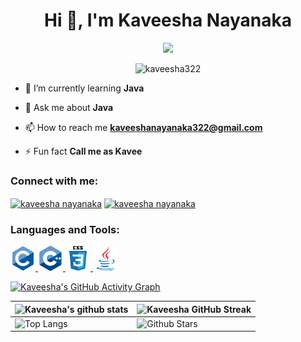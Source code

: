 <h1 align="center">Hi 👋, I'm Kaveesha Nayanaka</h1>
<p align="center">
  <a href="https://github.com/DenverCoder1/readme-typing-svg"><img src="https://readme-typing-svg.herokuapp.com?font=Time+New+Roman&color=cyan&size=25&center=true&vCenter=true&width=600&height=100&lines=Welcome+to+my+profile..&hearts;++;Undergraduate+student,;Bsc+.+Information+Technology+Student,;Active+Learner/Researcher,;Love+to+learn+new+stuffs.."></a>
</p>

<p align="center"> <img src="https://komarev.com/ghpvc/?username=kaveesha322&label=Profile%20views&color=0e75b6&style=flat" alt="kaveesha322" /> </p>

- 🌱 I’m currently learning **Java**

- 💬 Ask me about **Java**

- 📫 How to reach me **kaveeshanayanaka322@gmail.com**

- ⚡ Fun fact **Call me as Kavee**

<h3 align="left">Connect with me:</h3>
<p align="left">
<a href="https://linkedin.com/in/kaveesha nayanaka" target="blank"><img align="center" src="https://raw.githubusercontent.com/rahuldkjain/github-profile-readme-generator/master/src/images/icons/Social/linked-in-alt.svg" alt="kaveesha nayanaka" height="30" width="40" /></a>
<a href="https://fb.com/kaveesha nayanaka" target="blank"><img align="center" src="https://raw.githubusercontent.com/rahuldkjain/github-profile-readme-generator/master/src/images/icons/Social/facebook.svg" alt="kaveesha nayanaka" height="30" width="40" /></a>
</p>

<h3 align="left">Languages and Tools:</h3>
<p align="left"> <a href="https://www.cprogramming.com/" target="_blank" rel="noreferrer"> <img src="https://raw.githubusercontent.com/devicons/devicon/master/icons/c/c-original.svg" alt="c" width="40" height="40"/> </a> <a href="https://www.w3schools.com/cpp/" target="_blank" rel="noreferrer"> <img src="https://raw.githubusercontent.com/devicons/devicon/master/icons/cplusplus/cplusplus-original.svg" alt="cplusplus" width="40" height="40"/> </a> <a href="https://www.w3schools.com/css/" target="_blank" rel="noreferrer"> <img src="https://raw.githubusercontent.com/devicons/devicon/master/icons/css3/css3-original-wordmark.svg" alt="css3" width="40" height="40"/> </a> <a href="https://www.java.com" target="_blank" rel="noreferrer"> <img src="https://raw.githubusercontent.com/devicons/devicon/master/icons/java/java-original.svg" alt="java" width="40" height="40"/> </a> </p>

[![Kaveesha's GitHub Activity Graph](https://activity-graph.herokuapp.com/graph?username=Kaveesha322&theme=tokyonight)](https://git.io/praveenscience)

| ![Kaveesha's github stats](https://github-readme-stats.vercel.app/api?username=Kaveesha322&show_icons=true&theme=tokyonight) | ![Kaveesha GitHub Streak](https://github-readme-streak-stats.herokuapp.com/?user=Kaveesha322&theme=tokyonight) |
| --- | --- |
| ![Top Langs](https://github-readme-stats.vercel.app/api/top-langs/?username=Kaveesha322&theme=tokyonight) | ![Github Stars](https://github-readme-stats.vercel.app/api?username=Kaveesha322&show_icons=true&locale=en&count_private=true&hide_rank=true&custom_title=My%20GitHub%20Stats&disable_animations=true&theme=tokyonight) |

